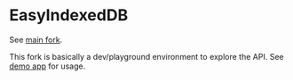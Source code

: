 # EasyIndexedDB

See [main fork](https://github.com/ebryn/EasyIndexedDB).

This fork is basically a dev/playground environment to explore the API. See [demo app](https://github.com/monocle/eidb-app) for usage.

